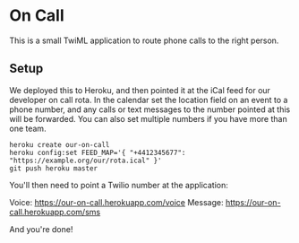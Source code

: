 # On Call

This is a small TwiML application to route phone calls to the right person.

## Setup

We deployed this to Heroku, and then pointed it at the iCal feed for our developer on call rota. In the calendar
set the location field on an event to a phone number, and any calls or text messages to the number pointed at this
will be forwarded. You can also set multiple numbers if you have more than one team.

```
heroku create our-on-call
heroku config:set FEED_MAP='{ "+4412345677": "https://example.org/our/rota.ical" }'
git push heroku master
```

You'll then need to point a Twilio number at the application:

Voice: https://our-on-call.herokuapp.com/voice
Message: https://our-on-call.herokuapp.com/sms

And you're done!
